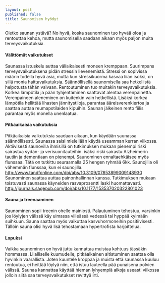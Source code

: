 ```yaml
---
layout: post
published: false
title: Saunomisen hyödyt
---
```



Oletko saunan ystävä? No hyvä, koska saunominen tuo hyvää oloa ja rentouttaa kehoa, mutta saunomisella saadaan aikaan myös
paljon muita terveysvaikutuksia. 

#### Välittömät vaikutukset

Saunassa istuskelu auttaa väliaikaisesti moneen kremppaan. Suurimpana terveysvaikutuksena pidän stressin lievenemistä.
Stressi on sopivissa määrin todella hyvä asia, mutta kun stressikuorma kasvaa liian isoksi, on sillä monia haittavaikutuksia.
Säännöllisellä saunomisella saa hetkellistä helpotusta tähän vaivaan. Rentoutuminen tuo muitakin terveysvaikutuksia.
Korkea lämpötila ja pään tyhjentäminen saattavat alentaa verenpainetta. Verenpaineen aleneminen on kuitenkin vain hetkellistä.
Lisäksi korkea lämpötila hellittää lihasten jännitystiloja, parantaa ääreisverenkiertoa ja saattaa auttaa reumapotilaiden
kipuihin. Saunan jälkeinen rento fiilis parantaa myös monella unenlaatua.

#### Pitkäaikaisia vaikutuksia

Pitkäaikaisia vaikutuksia saadaan aikaan, kun käydään saunassa säännöllisesti. Saunassa saisi mielellään käydä useamman
kerran viikossa. Aktiivisesti saunovilla ihmisillä on tutkimuksen mukaan pienempi riski sairastua sydän- ja verisuonitauteihin.
isäksi riski sairastu Alzheimerin tautiin ja dementiaan on pienempi. Saunominen ennaltaehkäisee myös flunssaa. Tätä on
tutkittu seuraamalla 25 hengen ryhmää 6kk. Saunojilla oli vähemmän flunssaa, kun ei saunojilla.
http://www.tandfonline.com/doi/abs/10.3109/07853899009148930 Saunominen saattaa auttaa painonhallinnan kanssa.
Tutkimuksen mukaan toistuvasti saunassa käyneiden rasvaprosentti laski huomattavasti.
http://journals.sagepub.com/doi/abs/10.1177/153537020322801023 

#### Sauna ja treenaaminen

Saunominen sopii treenin ohelle mainiosti. Palautuminen tehostuu, varsinkin jos löylyjen
välissä käy uimassa viileässä vedessä tai hyppää kylmään suihkuun. Sauna saattaa myös vaikuttaa 
kasvuhormoneihin positiivisesti. Tällöin sauna olisi hyvä lisä tehostamaan hypertrofista harjoittelua.   

#### Lopuksi

Vaikka saunominen on hyvä juttu kannattaa muistaa kohtuus tässäkin hommassa. Liialliselle kuumudelle, 
pitkäaikainen altistuminen saattaa olla hyvinkin vaarallista. Joten kuuntele kroppaa ja muista että saunassa kuuluu
rentoutua, ei heittää löylyä niin, että istuu lauteella pää punaisena polvien välissä. Saunaa kannattaa käyttää hieman 
lyhyempiä aikoja useasti viikossa jolloin siitä saa terveysvaikutukset revittyä irti.  
